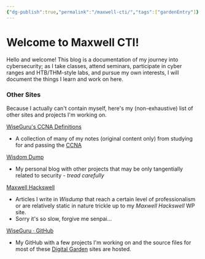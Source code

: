 ```yaml
---
{"dg-publish":true,"permalink":"/maxwell-cti/","tags":["gardenEntry"]}
---
```


# Welcome to Maxwell CTI!

Hello and welcome! This blog is a documentation of my journey into cybersecurity; as I take classes, attend seminars, participate in cyber ranges and HTB/THM-style labs, and pursue my own interests, I will document the things I learn and work on here.

### Other Sites
Because I actually can't contain myself, here's my (non-exhaustive) list of other sites and projects I'm working on.

[WiseGuru's CCNA Definitions](https://ccnadefinitions.com/)
- A collection of many of my notes (original content only) from studying for and passing the [CCNA](https://www.cisco.com/c/en/us/training-events/training-certifications/certifications/associate/ccna.html)

[Wisdom Dump](https://wisdump.work/)
- My personal blog with other projects that may be only tangentially related to security - *tread carefully*

[Maxwell Hackswell](https://www.maxwellhackswell.com/)
- Articles I write in *Wisdump* that reach a certain level of professionalism or are relatively static in nature trickle up to my *Maxwell Hackswell* WP site.
- Sorry it's so slow, forgive me senpai...

[WiseGuru · GitHub](https://github.com/WiseGuru)
- My GitHub with a few projects I'm working on and the source files for most of these [Digital Garden](https://www.maxwellhackswell.com/digital-garden/how-to-host-a-digital-garden-on-cloudflare/) sites are hosted.

